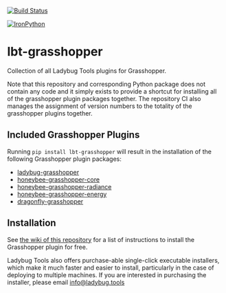 [![Build Status](https://travis-ci.com/ladybug-tools/lbt-grasshopper.svg?branch=master)](https://travis-ci.com/ladybug-tools/lbt-grasshopper)

[![IronPython](https://img.shields.io/badge/ironpython-2.7-red.svg)](https://github.com/IronLanguages/ironpython2/releases/tag/ipy-2.7.8/)

# lbt-grasshopper

Collection of all Ladybug Tools plugins for Grasshopper.

Note that this repository and corresponding Python package does not contain any
code and it simply exists to provide a shortcut for installing all of the grasshopper
plugin packages together. The repository CI also manages the assignment of version
numbers to the totality of the grasshopper plugins together.

## Included Grasshopper Plugins

Running `pip install lbt-grasshopper` will result in the installation of the
following Grasshopper plugin packages:

* [ladybug-grasshopper](https://github.com/ladybug-tools/ladybug-grasshopper)
* [honeybee-grasshopper-core](https://github.com/ladybug-tools/honeybee-grasshopper-core)
* [honeybee-grasshopper-radiance](https://github.com/ladybug-tools/honeybee-grasshopper-radiance)
* [honeybee-grasshopper-energy](https://github.com/ladybug-tools/honeybee-grasshopper-energy)
* [dragonfly-grasshopper](https://github.com/ladybug-tools/dragonfly-grasshopper)

## Installation

See [the wiki of this repository](https://github.com/ladybug-tools/lbt-grasshopper/wiki)
for a list of instructions to install the Grasshopper plugin for free.

Ladybug Tools also offers purchase-able single-click executable installers,
which make it much faster and easier to install, particularly in the case of
deploying to multiple machines. If you are interested in purchasing the installer,
please email info@ladybug.tools
